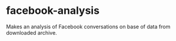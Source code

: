 # facebook-analysis
Makes an analysis of Facebook conversations on base of data from downloaded archive.
